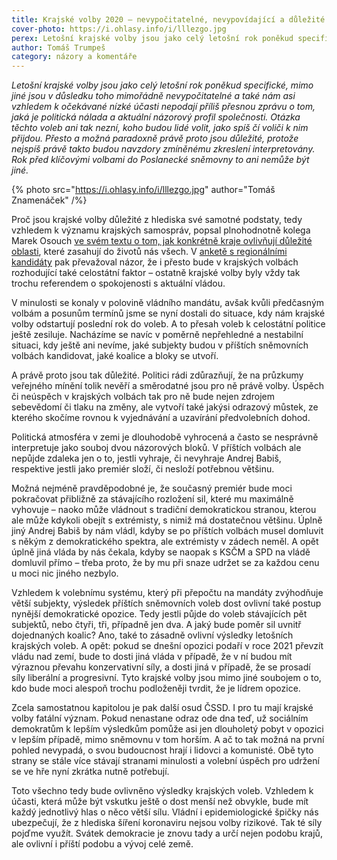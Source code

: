 ```yaml
---
title: Krajské volby 2020 – nevypočitatelné, nevypovídající a důležité
cover-photo: https://i.ohlasy.info/i/lllezgo.jpg
perex: Letošní krajské volby jsou jako celý letošní rok poněkud specifické, rok před klíčovými volbami do Poslanecké sněmovny jsou ale velmi důležité.
author: Tomáš Trumpeš
category: názory a komentáře
---
```


*Letošní krajské volby jsou jako celý letošní rok poněkud specifické, mimo jiné jsou v důsledku toho mimořádně nevypočitatelné a také nám asi vzhledem k očekávané nízké účasti nepodají příliš přesnou zprávu o tom, jaká je politická nálada a aktuální názorový profil společnosti. Otázka těchto voleb ani tak nezní, koho budou lidé volit, jako spíš čí voliči k nim přijdou. Přesto a možná paradoxně právě proto jsou důležité, protože nejspíš právě takto budou navzdory zmíněnému zkreslení interpretovány. Rok před klíčovými volbami do Poslanecké sněmovny to ani nemůže být jiné.*

{% photo src="https://i.ohlasy.info/i/lllezgo.jpg" author="Tomáš Znamenáček" /%}

Proč jsou krajské volby důležité z hlediska své samotné podstaty, tedy vzhledem k významu krajských samospráv, popsal plnohodnotně kolega Marek Osouch [ve svém textu o tom, jak konkrétně kraje ovlivňují důležité oblasti](https://ohlasy.info/clanky/2020/09/co-dela-kraj.html), které zasahují do životů nás všech. V [anketě s regionálními kandidáty](https://ohlasy.info/clanky/2020/09/nemocnice-kraji.html) pak převažoval názor, že i přesto bude v krajských volbách rozhodující také celostátní faktor – ostatně krajské volby byly vždy tak trochu referendem o spokojenosti s aktuální vládou.

V minulosti se konaly v polovině vládního mandátu, avšak kvůli předčasným volbám a posunům termínů jsme se nyní dostali do situace, kdy nám krajské volby odstartují poslední rok do voleb. A to přesah voleb k celostátní politice ještě zesiluje. Nacházíme se navíc v poměrně nepřehledné a nestabilní situaci, kdy ještě ani nevíme, jaké subjekty budou v příštích sněmovních volbách kandidovat, jaké koalice a bloky se utvoří.

A právě proto jsou tak důležité. Politici rádi zdůrazňují, že na průzkumy veřejného mínění tolik nevěří a směrodatné jsou pro ně právě volby. Úspěch či neúspěch v krajských volbách tak pro ně bude nejen zdrojem sebevědomí či tlaku na změny, ale vytvoří také jakýsi odrazový můstek, ze kterého skočíme rovnou k vyjednávání a uzavírání předvolebních dohod.

Politická atmosféra v zemi je dlouhodobě vyhrocená a často se nesprávně interpretuje jako souboj dvou názorových bloků. V příštích volbách ale nepůjde zdaleka jen o to, jestli vyhraje, či nevyhraje Andrej Babiš, respektive jestli jako premiér složí, či nesloží potřebnou většinu. 

Možná nejméně pravděpodobné je, že současný premiér bude moci pokračovat přibližně za stávajícího rozložení sil, které mu maximálně vyhovuje – naoko může vládnout s tradiční demokratickou stranou, kterou ale může kdykoli obejít s extrémisty, s nimiž má dostatečnou většinu. Úplně jiný Andrej Babiš by nám vládl, kdyby se po příštích volbách musel domluvit s někým z demokratického spektra, ale extrémisty v zádech neměl. A opět úplně jiná vláda by nás čekala, kdyby se naopak s KSČM a SPD na vládě domluvil přímo – třeba proto, že by mu při snaze udržet se za každou cenu u moci nic jiného nezbylo.

Vzhledem k volebnímu systému, který při přepočtu na mandáty zvýhodňuje větší subjekty, výsledek příštích sněmovních voleb dost ovlivní také postup nynější demokratické opozice. Tedy jestli půjde do voleb stávajících pět subjektů, nebo čtyři, tři, případně jen dva. A jaký bude poměr sil uvnitř dojednaných koalic? Ano, také to zásadně ovlivní výsledky letošních krajských voleb. A opět: pokud se dnešní opozici podaří v roce 2021 převzít vládu nad zemí, bude to dosti jiná vláda v případě, že v ní budou mít výraznou převahu konzervativní síly, a dosti jiná v případě, že se prosadí síly liberální a progresivní. Tyto krajské volby jsou mimo jiné soubojem o to, kdo bude moci alespoň trochu podloženěji tvrdit, že je lídrem opozice.

Zcela samostatnou kapitolou je pak další osud ČSSD. I pro tu mají krajské volby fatální význam. Pokud nenastane odraz ode dna teď, už sociálním demokratům k lepším výsledkům pomůže asi jen dlouholetý pobyt v opozici v lepším případě, mimo sněmovnu v tom horším. A ač to tak možná na první pohled nevypadá, o svou budoucnost hrají i lidovci a komunisté. Obě tyto strany se stále více stávají stranami minulosti a volební úspěch pro udržení se ve hře nyní zkrátka nutně potřebují.

Toto všechno tedy bude ovlivněno výsledky krajských voleb. Vzhledem k účasti, která může být vskutku ještě o dost menší než obvykle, bude mít každý jednotlivý hlas o něco větší sílu. Vládní i epidemiologické špičky nás ubezpečují, že z hlediska šíření koronaviru nejsou volby rizikové. Tak té síly pojďme využít. Svátek demokracie je znovu tady a určí nejen podobu krajů, ale ovlivní i příští podobu a vývoj celé země.
